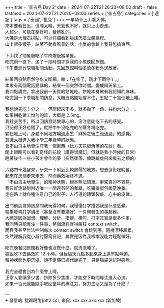 +++
title = '普吉島 Day 2'
date = 2024-07-22T21:26:20+08:00
draft = false
lastmod = 2024-07-22T21:26:20+08:00
series = ['普吉島']
categories = ['遊記']
tags = ['泰國', '批兔']
+++
一早騎車上山看大佛。<br>
來本要看日出，但睡太晚，天氣也不好，就只上山走走。<br>
人超少，可能在整修吧，蠻髒亂的。<br>
大佛是大理石拼貼，可以仔細看到臉該怎麼立體建模。<br>
山上很多猴子，站著不動看風景的話，小隻的會跳上我背包搶東西。<br>
<br>
下山找了間餐廳吃了牛肉燴飯當早餐。<br>
吃完雨一直下，坐了一段時間才穿我的小飛俠回旅館。<br>
下午要進行求職相關活動。先回旅館叫個冬蔭冬粉外送放著。<br>
<br>
結果回旅館居然停水又斷網。館：「在修了，剛才下雨停工。」<br>
本來有兩個電話要講的，結果一個突然改時間。變成隔天早上。<br>
我四點講完。拿出我前一天買的餅乾吃。餅乾本身確有我認知的麻味。<br>
吃完回一下求職相關訊息，大概五點開始撐不住，五點二十幾倒地上睡。<br>
<br>
我想說先吃十分之一，但聞起來不多，就多拗了一角，共約六分之一。<br>
如果餅乾做工均勻的話，大概是 2.5mg。<br>
我社交苦手，所以回訊息時蠻專心的，沒注意剛吃下去的感覺。<br>
只記得正好也餓了，就把中午沒吃完的冬蔭冬粉吃完。<br>
躺在地上時，身體不同地方輪流產生「麻掉之後血流通過」的感覺。<br>
意識大概進入我小學二年級時的狀態。<br>
會不由自主地專注盯著一個東西（比方天花板角落的花紋）看。<br>
閉上眼睛可以看到奇怪的花紋（講得很魔幻，但就是我小時候的日常）<br>
睡著後作一些小孩才會作的夢（突然墜落、像跳跳虎飛來飛去之類的）<br>
<br>
六點四十幾醒來，研究一下附近比較熱鬧的地方。想去逛街吃晚餐。<br>
起來在房間走來走去，然而藥效始終不退。<br>
「不由自主地專注」的精神狀態，根本無法騎車。麻駕真的不容易。<br>
我只好走路到附近唯一一間還有開的餐廳，吃豬排蛋包飯當晚餐。<br>
走在路上就各種注意自己的影子、人行道的磚頭裂痕、心中的旋律…<br>
<br>
出門前朋友傳訊息問我玩得如何，我慢慢打字描述我是什麼感覺。<br>
結果發現打字講出（甚至沒有要講好）一件剛發生的事超難。<br>
大概是因為回想、理解、分析、措辭、構句、打字其實是很多件事。<br>
我同時只能專注一件事，整個流程就得瘋狂 context switch，<br>
而且我甚至無法控制每次 context switch 會跳到哪，隨機漂移超累。<br>
突然理解我從小超討厭寫日記，其實是因為我根本沒能力輕鬆做好。<br>
<br>
吃完晚餐回旅館我好像也沒做什麼，就洗洗睡了。<br>
據說吃下去藥效約 12 小時。但我隔天九點多起來身上還有點味道。<br>
精神狀態也更沉浸，說不定藥已經代謝完了，只是腦袋還記得感覺。<br>
<br>
我完全體會到為什麼會上隱。<br>
正常人要讀多少書、排除多少焦慮、才能空下時間專注進入心流。<br>
如果一百元就能隨手取回童年的專注力，努力生活又是為了什麼？<br>
<br>
--<br>
※ 發信站: 批踢踢兔(ptt2.cc), 來自: xxx.xxx.xxx.xxx (新加坡)<br>
